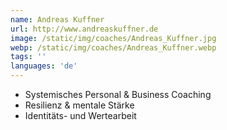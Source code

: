 ```yaml
---
name: Andreas Kuffner
url: http://www.andreaskuffner.de
image: /static/img/coaches/Andreas_Kuffner.jpg
webp: /static/img/coaches/Andreas_Kuffner.webp
tags: ''
languages: 'de'
---
```


<ul><li>Systemisches Personal &amp; Business Coaching</li><li>Resilienz &amp; mentale Stärke</li><li>Identitäts- und Wertearbeit</li></ul>